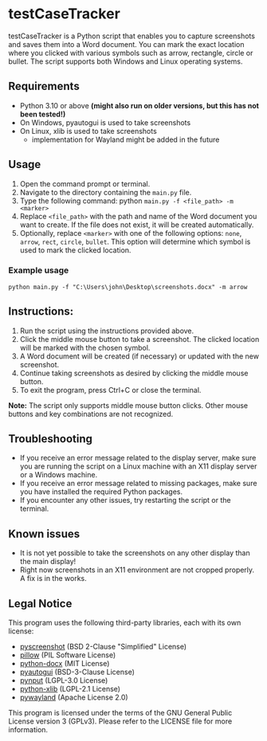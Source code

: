 # testCaseTracker

testCaseTracker is a Python script that enables you to capture screenshots and saves them into a Word document. You can
mark the exact location where you clicked with various symbols such as arrow, rectangle, circle or bullet. The script
supports both Windows and Linux operating systems.

## Requirements

* Python 3.10 or above **(might also run on older versions, but this has not been tested!)**
* On Windows, pyautogui is used to take screenshots
* On Linux, xlib is used to take screenshots
    * implementation for Wayland might be added in the future

## Usage

1. Open the command prompt or terminal.
2. Navigate to the directory containing the `main.py` file.
3. Type the following command: python `main.py -f <file_path> -m <marker>`
4. Replace `<file_path>` with the path and name of the Word document you want to create. If the file does not exist, it
   will be created automatically.
5. Optionally, replace `<marker>` with one of the following options: `none`, `arrow`, `rect`, `circle`, `bullet`. This
   option will determine which symbol is used to mark the clicked location.

### Example usage

```
python main.py -f "C:\Users\john\Desktop\screenshots.docx" -m arrow
```

## Instructions:

1. Run the script using the instructions provided above.
2. Click the middle mouse button to take a screenshot. The clicked location will be marked with the chosen symbol.
3. A Word document will be created (if necessary) or updated with the new screenshot.
4. Continue taking screenshots as desired by clicking the middle mouse button.
5. To exit the program, press Ctrl+C or close the terminal.

**Note:** The script only supports middle mouse button clicks. Other mouse buttons and key combinations are not
recognized.

## Troubleshooting

* If you receive an error message related to the display server, make sure you are running the script on a Linux machine
  with an X11 display server or a Windows machine.
* If you receive an error message related to missing packages, make sure you have installed the required Python
  packages.
* If you encounter any other issues, try restarting the script or the terminal.

## Known issues

* It is not yet possible to take the screenshots on any other display than the main display!
* Right now screenshots in an X11 environment are not cropped properly. A fix is in the works.

## Legal Notice

This program uses the following third-party libraries, each with its own license:

- [pyscreenshot](https://github.com/ponty/pyscreenshot/blob/master/LICENSE.txt) (BSD 2-Clause "Simplified" License)
- [pillow](https://github.com/python-pillow/Pillow/blob/main/LICENSE) (PIL Software License)
- [python-docx](https://github.com/python-openxml/python-docx/blob/master/LICENSE) (MIT License)
- [pyautogui](https://github.com/asweigart/pyautogui/blob/master/LICENSE.txt) (BSD-3-Clause License)
- [pynput](https://github.com/moses-palmer/pynput/blob/master/COPYING.LGPL) (LGPL-3.0 License)
- [python-xlib](https://github.com/python-xlib/python-xlib/blob/master/LICENSE) (LGPL-2.1 License)
- [pywayland](https://github.com/flacjacket/pywayland) (Apache License 2.0)

This program is licensed under the terms of the GNU General Public License version 3 (GPLv3).
Please refer to the LICENSE file for more information.
